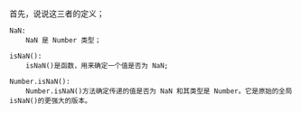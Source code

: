 ##
首先，说说这三者的定义；

    NaN:
        NaN 是 Number 类型；

    isNaN():
        isNaN()是函数，用来确定一个值是否为 NaN;

    Number.isNaN():
        Number.isNaN()方法确定传递的值是否为 NaN 和其类型是 Number。它是原始的全局 isNaN()的更强大的版本。
